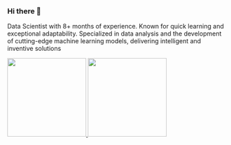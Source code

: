 ### Hi there 👋

Data Scientist with 8+ months of experience. Known for quick learning and exceptional adaptability. Specialized in data analysis and the development of cutting-edge machine learning models, delivering intelligent and inventive solutions

<p align="left">
<a href="https://github.com/marcellinus-witarsah">
  <img height="180em" src="https://github-readme-stats-eight-theta.vercel.app/api?username=marcellinus-witarsah&show_icons=true&theme=algolia&include_all_commits=true&count_private=true"/>
  <img height="180em" src="https://github-readme-stats-eight-theta.vercel.app/api/top-langs/?username=marcellinus-witarsah&layout=compact&langs_count=8&theme=algolia"/>
</a>
</p>

